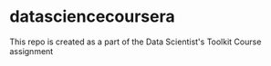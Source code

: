 datasciencecoursera
===================

This repo is created as a part of the Data Scientist's Toolkit Course assignment
